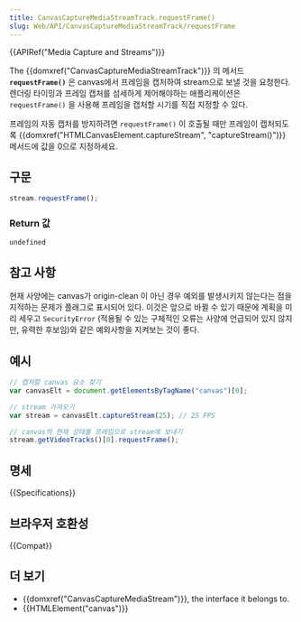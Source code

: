 ```yaml
---
title: CanvasCaptureMediaStreamTrack.requestFrame()
slug: Web/API/CanvasCaptureMediaStreamTrack/requestFrame
---
```

{{APIRef("Media Capture and Streams")}}

The {{domxref("CanvasCaptureMediaStreamTrack")}} 의 메서드 **`requestFrame()`** 은 canvas에서 프레임을 캡처하여 stream으로 보낼 것을 요청한다. 렌더링 타이밍과 프레임 캡처를 섬세하게 제어해야하는 애플리케이션은 `requestFrame()` 을 사용해 프레임을 캡처할 시기를 직접 지정할 수 있다.

프레임의 자동 캡처를 방지하려면 `requestFrame()` 이 호출될 때만 프레임이 캡처되도록 {{domxref("HTMLCanvasElement.captureStream", "captureStream()")}} 메서드에 값을 0으로 지정하세요.

## 구문

```js
stream.requestFrame();
```

### Return 값

`undefined`

## 참고 사항

현재 사양에는 canvas가 origin-clean 이 아닌 경우 예외를 발생시키지 않는다는 점을 지적하는 문제가 플래그로 표시되어 있다. 이것은 앞으로 바뀔 수 있기 때문에 계획을 미리 세우고 `SecurityError` (적용될 수 있는 구체적인 오류는 사양에 언급되어 있지 않지만, 유력한 후보임)와 같은 예외사항을 지켜보는 것이 좋다.

## 예시

```js
// 캡처할 canvas 요소 찾기
var canvasElt = document.getElementsByTagName("canvas")[0];

// stream 가져오기
var stream = canvasElt.captureStream(25); // 25 FPS

// canvas의 현재 상태를 프레임으로 stream에 보내기
stream.getVideoTracks()[0].requestFrame();
```

## 명세

{{Specifications}}

## 브라우저 호환성

{{Compat}}

## 더 보기

- {{domxref("CanvasCaptureMediaStream")}}, the interface it belongs to.
- {{HTMLElement("canvas")}}
